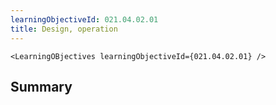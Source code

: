 ```yaml
---
learningObjectiveId: 021.04.02.01
title: Design, operation
---
```


```tsx eval
<LearningOBjectives learningObjectiveId={021.04.02.01} />
```

## Summary

